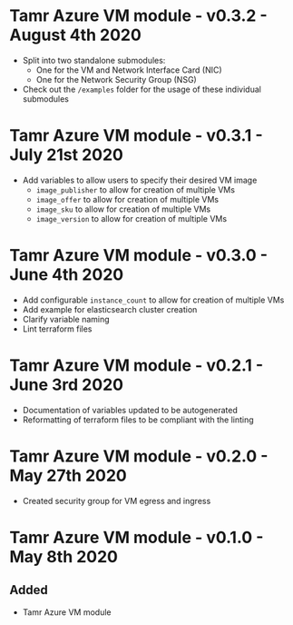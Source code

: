 # Tamr Azure VM module - v0.3.2 - August 4th 2020
* Split into two standalone submodules:
    * One for the VM and Network Interface Card (NIC)
    * One for the Network Security Group (NSG)
* Check out the `/examples` folder for the usage of these individual submodules
# Tamr Azure VM module - v0.3.1 - July 21st 2020
* Add variables to allow users to specify their desired VM image
    * `image_publisher` to allow for creation of multiple VMs
    * `image_offer` to allow for creation of multiple VMs
    * `image_sku` to allow for creation of multiple VMs
    * `image_version` to allow for creation of multiple VMs
# Tamr Azure VM module - v0.3.0 - June 4th 2020
* Add configurable `instance_count` to allow for creation of multiple VMs
* Add example for elasticsearch cluster creation
* Clarify variable naming
* Lint terraform files
# Tamr Azure VM module - v0.2.1 - June 3rd 2020
* Documentation of variables updated to be autogenerated
* Reformatting of terraform files to be compliant with the linting
# Tamr Azure VM module - v0.2.0 - May 27th 2020
* Created security group for VM egress and ingress
# Tamr Azure VM module - v0.1.0 - May 8th 2020
## Added
* Tamr Azure VM module
